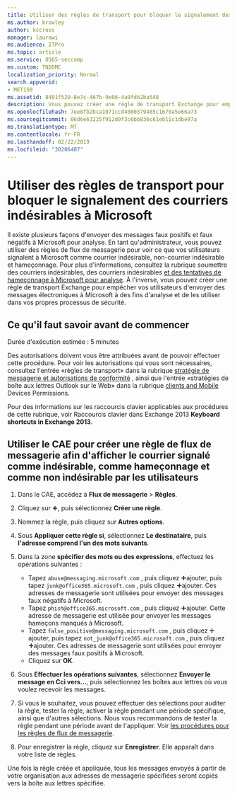 ```yaml
---
title: Utiliser des règles de transport pour bloquer le signalement des courriers indésirables à Microsoft
ms.author: krowley
author: kccross
manager: laurawi
ms.audience: ITPro
ms.topic: article
ms.service: O365-seccomp
ms.custom: TN2DMC
localization_priority: Normal
search.appverid:
- MET150
ms.assetid: 8401f520-8e7c-467b-9e06-4a9fdb2ba548
description: Vous pouvez créer une règle de transport Exchange pour empêcher vos utilisateurs d'envoyer des messages électroniques à Microsoft à des fins d'analyse et de les utiliser dans vos propres processus de sécurité.
ms.openlocfilehash: 7ee8fb2bca1071ccd4080379485c1670a5e66a73
ms.sourcegitcommit: 06d6e63225f912d0f3c6bb836c61eb11c1dbe97a
ms.translationtype: MT
ms.contentlocale: fr-FR
ms.lasthandoff: 02/22/2019
ms.locfileid: "30206407"
---
```

# <a name="use-mail-flow-rules-to-see-what-your-users-are-reporting-to-microsoft"></a>Utiliser des règles de transport pour bloquer le signalement des courriers indésirables à Microsoft

Il existe plusieurs façons d'envoyer des messages faux positifs et faux négatifs à Microsoft pour analyse. En tant qu'administrateur, vous pouvez utiliser des règles de flux de messagerie pour voir ce que vos utilisateurs signalent à Microsoft comme courrier indésirable, non-courrier indésirable et hameçonnage. Pour plus d'informations, consultez la rubrique soumettre des courriers indésirables, des courriers indésirables [et des tentatives de hameçonnage à Microsoft pour analyse](submit-spam-non-spam-and-phishing-scam-messages-to-microsoft-for-analysis.md). À l'inverse, vous pouvez créer une règle de transport Exchange pour empêcher vos utilisateurs d'envoyer des messages électroniques à Microsoft à des fins d'analyse et de les utiliser dans vos propres processus de sécurité.
  
## <a name="what-do-you-need-to-know-before-you-begin"></a>Ce qu'il faut savoir avant de commencer

Durée d'exécution estimée : 5 minutes
  
Des autorisations doivent vous être attribuées avant de pouvoir effectuer cette procédure. Pour voir les autorisations qui vous sont nécessaires, consultez l'entrée «règles de transport» dans la rubrique [stratégie de messagerie et autorisations de conformité](http://technet.microsoft.com/library/ec4d3b9f-b85a-4cb9-95f5-6fc149c3899b.aspx) , ainsi que l'entrée «stratégies de boîte aux lettres Outlook sur le Web» dans la rubrique [clients and Mobile](http://technet.microsoft.com/library/57eca42a-5a7f-4c65-89f0-7a84f2dbea19.aspx) Devices Permissions. 
  
Pour des informations sur les raccourcis clavier applicables aux procédures de cette rubrique, voir Raccourcis clavier dans Exchange 2013 **Keyboard shortcuts in Exchange 2013**.
  
## <a name="use-the-eac-to-create-a-mail-flow-rule-to-view-users-manual-junk-phishing-and-not-junk-reports"></a>Utiliser le CAE pour créer une règle de flux de messagerie afin d'afficher le courrier signalé comme indésirable, comme hameçonnage et comme non indésirable par les utilisateurs

1. Dans le CAE, accédez à **Flux de messagerie** \> **Règles**.
    
2. Cliquez sur ![Icône Ajouter](media/ITPro-EAC-AddIcon.gif), puis sélectionnez **Créer une règle**.
    
3. Nommez la règle, puis cliquez sur **Autres options**.
    
4. Sous **Appliquer cette règle si**, sélectionnez **Le destinataire**, puis **l'adresse comprend l'un des mots suivants**.
    
5. Dans la zone **spécifier des mots ou des expressions**, effectuez les opérations suivantes : 
    - Tapez `abuse@messaging.microsoft.com` , puis cliquez ![sur icône](media/ITPro-EAC-AddIcon.gif)ajouter, puis tapez `junk@office365.microsoft.com` , puis cliquez ![sur icône](media/ITPro-EAC-AddIcon.gif)ajouter. Ces adresses de messagerie sont utilisées pour envoyer des messages faux négatifs à Microsoft.
    - Tapez `phish@office365.microsoft.com` , puis cliquez ![sur icône](media/ITPro-EAC-AddIcon.gif)ajouter. Cette adresse de messagerie est utilisée pour envoyer les messages hameçons manqués à Microsoft.
    - Tapez `false_positive@messaging.microsoft.com` , puis cliquez ![sur icône](media/ITPro-EAC-AddIcon.gif)ajouter, puis tapez `not_junk@office365.microsoft.com` , puis cliquez ![sur icône](media/ITPro-EAC-AddIcon.gif)ajouter. Ces adresses de messagerie sont utilisées pour envoyer des messages faux positifs à Microsoft.
    - Cliquez sur **OK**.
    
6. Sous **Effectuer les opérations suivantes**, sélectionnez **Envoyer le message en Cci vers...**, puis sélectionnez les boîtes aux lettres où vous voulez recevoir les messages. 
    
7. Si vous le souhaitez, vous pouvez effectuer des sélections pour auditer la règle, tester la règle, activer la règle pendant une période spécifique, ainsi que d'autres sélections. Nous vous recommandons de tester la règle pendant une période avant de l'appliquer. Voir [les procédures pour les règles de flux de messagerie](https://docs.microsoft.com/Exchange/policy-and-compliance/mail-flow-rules/mail-flow-rule-procedures). 
    
8. Pour enregistrer la règle, cliquez sur **Enregistrer**. Elle apparaît dans votre liste de règles. 
    
Une fois la règle créée et appliquée, tous les messages envoyés à partir de votre organisation aux adresses de messagerie spécifiées seront copiés vers la boîte aux lettres spécifiée.
  

